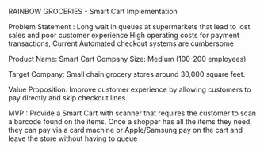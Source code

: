 RAINBOW GROCERIES - Smart Cart Implementation

Problem Statement : Long wait in queues at supermarkets that lead to lost sales and poor customer experience
High operating costs for payment transactions, Current Automated checkout systems are cumbersome

Product Name: Smart Cart
Company Size:  Medium (100-200 employees)

Target Company: Small chain grocery stores around 30,000 square feet.

Value Proposition: Improve customer experience by allowing customers to pay directly and skip checkout lines. 

MVP :
Provide a Smart Cart with scanner that requires the customer to scan a barcode found on the items. 
Once a shopper has all the items they need, they can pay via a card machine or Apple/Samsung pay on the cart and leave the store without having to queue






